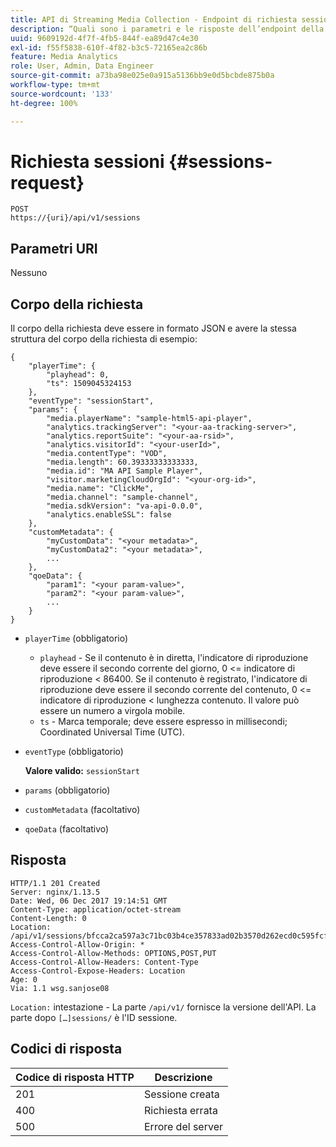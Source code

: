 ```yaml
---
title: API di Streaming Media Collection - Endpoint di richiesta sessioni
description: “Quali sono i parametri e le risposte dell’endpoint della richiesta sessioni dell'API di Media Collection?”
uuid: 9609192d-4f7f-4fb5-844f-ea89d47c4e30
exl-id: f55f5838-610f-4f82-b3c5-72165ea2c86b
feature: Media Analytics
role: User, Admin, Data Engineer
source-git-commit: a73ba98e025e0a915a5136bb9e0d5bcbde875b0a
workflow-type: tm+mt
source-wordcount: '133'
ht-degree: 100%

---
```


# Richiesta sessioni {#sessions-request}

```
POST 
https://{uri}/api/v1/sessions
```

## Parametri URI

Nessuno

## Corpo della richiesta

Il corpo della richiesta deve essere in formato JSON e avere la stessa struttura del corpo della richiesta di esempio:

```
{ 
    "playerTime": { 
        "playhead": 0, 
        "ts": 1509045324153 
    }, 
    "eventType": "sessionStart", 
    "params": { 
        "media.playerName": "sample-html5-api-player", 
        "analytics.trackingServer": "<your-aa-tracking-server>", 
        "analytics.reportSuite": "<your-aa-rsid>", 
        "analytics.visitorId": "<your-userId>", 
        "media.contentType": "VOD", 
        "media.length": 60.39333333333333, 
        "media.id": "MA API Sample Player", 
        "visitor.marketingCloudOrgId": "<your-org-id>", 
        "media.name": "ClickMe", 
        "media.channel": "sample-channel", 
        "media.sdkVersion": "va-api-0.0.0", 
        "analytics.enableSSL": false 
    }, 
    "customMetadata": { 
        "myCustomData": "<your metadata>", 
        "myCustomData2": "<your metadata>", 
        ... 
    }, 
    "qoeData": { 
        "param1": "<your param-value>", 
        "param2": "<your param-value>", 
        ... 
    } 
}
```

* `playerTime` (obbligatorio)
   * `playhead` - Se il contenuto è in diretta, l&#39;indicatore di riproduzione deve essere il secondo corrente del giorno, 0 &lt;= indicatore di riproduzione &lt; 86400. Se il contenuto è registrato, l&#39;indicatore di riproduzione deve essere il secondo corrente del contenuto, 0 &lt;= indicatore di riproduzione &lt; lunghezza contenuto. Il valore può essere un numero a virgola mobile.
   * `ts` - Marca temporale; deve essere espresso in millisecondi; Coordinated Universal Time (UTC).
* `eventType` (obbligatorio)

  **Valore valido:** `sessionStart`
* `params` (obbligatorio)
* `customMetadata` (facoltativo)
* `qoeData` (facoltativo)

## Risposta

```
HTTP/1.1 201 Created 
Server: nginx/1.13.5 
Date: Wed, 06 Dec 2017 19:14:51 GMT 
Content-Type: application/octet-stream 
Content-Length: 0 
Location: /api/v1/sessions/bfcca2ca597a3c71bc03b4ce357833ad02b3570d262ecd0c595fcf8f2ae4df58 
Access-Control-Allow-Origin: * 
Access-Control-Allow-Methods: OPTIONS,POST,PUT 
Access-Control-Allow-Headers: Content-Type 
Access-Control-Expose-Headers: Location 
Age: 0 
Via: 1.1 wsg.sanjose08
```

`Location:` intestazione - La parte `/api/v1/` fornisce la versione dell&#39;API. La parte dopo `[…]sessions/` è l&#39;ID sessione.

## Codici di risposta

| Codice di risposta HTTP | Descrizione |
|---|---|
| 201 | Sessione creata |
| 400 | Richiesta errata |
| 500 | Errore del server |
